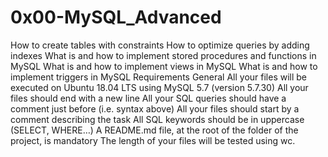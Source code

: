 # 0x00-MySQL_Advanced

How to create tables with constraints How to optimize queries by adding indexes What is and how to implement stored procedures and functions in MySQL What is and how to implement views in MySQL What is and how to implement triggers in MySQL Requirements General All your files will be executed on Ubuntu 18.04 LTS using MySQL 5.7 (version 5.7.30) All your files should end with a new line All your SQL queries should have a comment just before (i.e. syntax above) All your files should start by a comment describing the task All SQL keywords should be in uppercase (SELECT, WHERE…) A README.md file, at the root of the folder of the project, is mandatory The length of your files will be tested using wc.